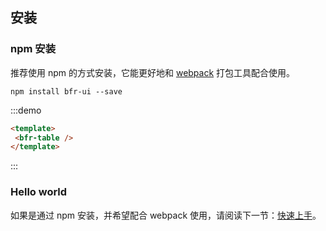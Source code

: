 ## 安装

### npm 安装

推荐使用 npm 的方式安装，它能更好地和 [webpack](https://webpack.js.org/) 打包工具配合使用。

```shell
npm install bfr-ui --save
```

:::demo
```html
<template>
 <bfr-table />
</template>
```
:::

### Hello world

如果是通过 npm 安装，并希望配合 webpack 使用，请阅读下一节：[快速上手](/#/component/quickstart)。

